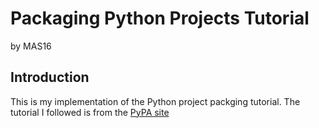 # Packaging Python Projects Tutorial
by MAS16

## Introduction
This is my implementation of the Python project packging tutorial. The tutorial I followed is from the [PyPA site](https://packaging.python.org/tutorials/packaging-projects/) 


